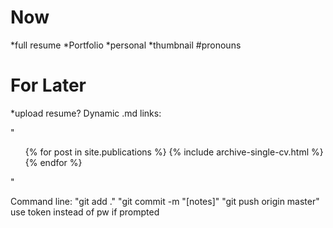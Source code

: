 Now
=====

*full resume
*Portfolio
*personal
*thumbnail
#pronouns

For Later
======
*upload resume?
 Dynamic .md links:

"
 <ul>{% for post in site.publications %}
   {% include archive-single-cv.html %}
 {% endfor %}</ul>
"

Command line:
"git add ."
"git commit -m "[notes]"
"git push origin master"
use token instead of pw if prompted